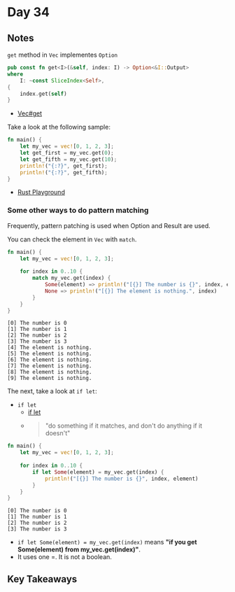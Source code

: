 # Day 34

## Notes

`get` method in `Vec` implementes `Option`

```rust
pub const fn get<I>(&self, index: I) -> Option<&I::Output>
where
    I: ~const SliceIndex<Self>,
{
    index.get(self)
}
```

- [Vec#get](https://doc.rust-lang.org/std/vec/struct.Vec.html#method.get)

Take a look at the following sample:

```rust
fn main() {
    let my_vec = vec![0, 1, 2, 3];
    let get_first = my_vec.get(0);
    let get_fifth = my_vec.get(10);
    println!("{:?}", get_first);
    println!("{:?}", get_fifth);
}
```

- [Rust Playground](https://play.rust-lang.org/?version=stable&mode=debug&edition=2021&gist=78019afa2b4555a3cd95a5b3a7f8e35a)

### Some other ways to do pattern matching

Frequently, pattern patching is used when Option and Result are used.

You can check the element in `Vec` with `match`.

```rust
fn main() {
    let my_vec = vec![0, 1, 2, 3];
    
    for index in 0..10 {
        match my_vec.get(index) {
            Some(element) => println!("[{}] The number is {}", index, element),
            None => println!("[{}] The element is nothing.", index)
        }
    }
}
```

```shell
[0] The number is 0
[1] The number is 1
[2] The number is 2
[3] The number is 3
[4] The element is nothing.
[5] The element is nothing.
[6] The element is nothing.
[7] The element is nothing.
[8] The element is nothing.
[9] The element is nothing.
```

The next, take a look at `if let`:

- `if let`
  - [if let](https://doc.rust-lang.org/rust-by-example/flow_control/if_let.html)
  - > "do something if it matches, and don't do anything if it doesn't"

```rust
fn main() {
    let my_vec = vec![0, 1, 2, 3];
    
    for index in 0..10 {
        if let Some(element) = my_vec.get(index) {
            println!("[{}] The number is {}", index, element)
        }
    }
}
```

```shell
[0] The number is 0
[1] The number is 1
[2] The number is 2
[3] The number is 3
```

- `if let Some(element) = my_vec.get(index)` means **"if you get Some(element) from my_vec.get(index)"**.
- It uses one =. It is not a boolean.

## Key Takeaways
